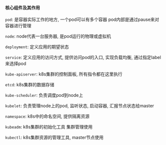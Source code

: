 #### 核心组件及其作用
`pod`: 是容器实际工作的地方, 一个pod可以有多个容器
    pod内部是通过pause来对容器进行管理

`node`: node代表一台服务器, 是pod运行的物理或虚拟机

`deployment`: 定义应用的期望状态

`service`: 定义应用的访问方式, 提供访问pod的入口, 实现负载均衡, 通过指定label来选择pod

`kube-apiserver`: k8s集群的控制面板, 所有指令都在这里执行

`etcd`: k8s集群的数据存储

`kube-scheduler`: 负责调度pod到node上

`kubelet`: 负责管理node上的pod, 监听状态, 启动容器, 汇报节点状态给master

`namespace`: k8s中的命名空间, 提供隔离资源

`kubeadm`: k8s集群的初始化工具 集群管理使用

`kubectl`: k8s集群资源的管理工具, master节点使用


